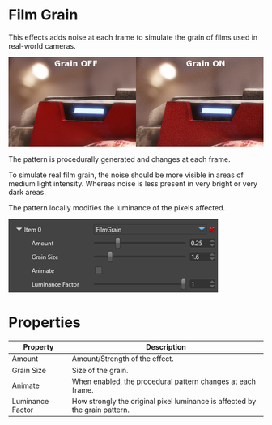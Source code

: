 # Film Grain

This effects adds noise at each frame to simulate the grain of films used in real-world cameras.

![images/film-grain-1.png](images/film-grain-1.png) 

The pattern is procedurally generated and changes at each frame. 

To simulate real film grain, the noise should be more visible in areas of medium light intensity. Whereas noise is less present in very bright or very dark areas.

The pattern locally modifies the luminance of the pixels affected.

![images/film-grain-2.png](images/film-grain-2.png) 

# Properties

| Property         | Description                                                                 |
| ---------------- | --------------------------------------------------------------------------- |
| Amount           | Amount/Strength of the effect.                                              |
| Grain Size       | Size of the grain.                                                          |
| Animate          | When enabled, the procedural pattern changes at each frame.                 |
| Luminance Factor | How strongly the original pixel luminance is affected by the grain pattern. |


